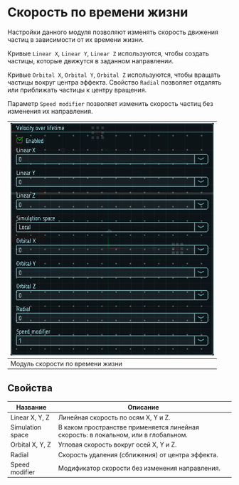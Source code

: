 # Скорость по времени жизни

Настройки данного модуля позволяют изменять скорость движения частиц в зависимости от их времени жизни.

Кривые `Linear X`, `Linear Y`, `Linear Z` используются, чтобы создать частицы, которые движутся в заданном направлении.

Кривые `Orbital X`, `Orbital Y`, `Orbital Z` используются, чтобы вращать частицы вокруг центра эффекта. Свойство `Radial` позволяет отдалять или приближать частицы к центру вращения.

Параметр `Speed modifier` позволяет изменить скорость частиц без изменения их направления.

| ![Модуль скорости по времени жизни](img/vol.png) |
|-|
| Модуль скорости по времени жизни |

## Свойства

| Название          | Описание
|-------------------|---------
| Linear X, Y, Z    | Линейная скорость по осям X, Y и Z.
| Simulation space  | В каком пространстве применяется линейная скорость: в локальном, или в глобальном.
| Orbital X, Y, Z   | Угловая скорость вокруг осей X, Y и Z.
| Radial            | Скорость удаления (сближения) от центра эффекта.
| Speed modifier    | Модификатор скорости без изменения направления.
